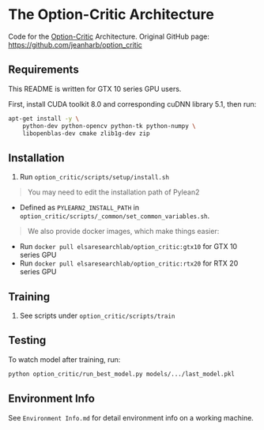# The Option-Critic Architecture

Code for the [Option-Critic](https://arxiv.org/pdf/1609.05140v2.pdf) Architecture.
Original GitHub page: https://github.com/jeanharb/option_critic

## Requirements

This README is written for GTX 10 series GPU users.

First, install CUDA toolkit 8.0 and corresponding cuDNN library 5.1, then run:

``` bash
apt-get install -y \
    python-dev python-opencv python-tk python-numpy \
    libopenblas-dev cmake zlib1g-dev zip
```

## Installation

1. Run `option_critic/scripts/setup/install.sh`

> You may need to edit the installation path of Pylean2
- Defined as `PYLEARN2_INSTALL_PATH` in `option_critic/scripts/_common/set_common_variables.sh`.

> We also provide docker images, which make things easier:
- Run `docker pull elsaresearchlab/option_critic:gtx10` for GTX 10 series GPU
- Run `docker pull elsaresearchlab/option_critic:rtx20` for RTX 20 series GPU

## Training

1. See scripts under `option_critic/scripts/train`

## Testing

To watch model after training, run:

```bash
python option_critic/run_best_model.py models/.../last_model.pkl
```

## Environment Info

See `Environment Info.md` for detail environment info on a working machine.

